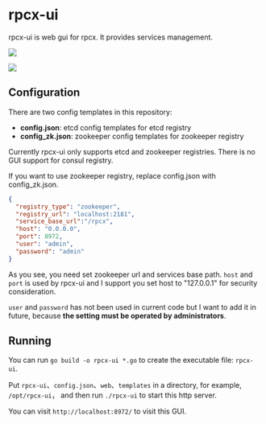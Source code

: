 # rpcx-ui

rpcx-ui is web gui for rpcx. It provides services management.


![](services.png)

![](registry.png)

## Configuration
There are two config templates in this repository:

- **config.json**: etcd config templates for etcd registry
- **config_zk.json**: zookeeper config templates for zookeeper registry

Currently rpcx-ui only supports etcd and zookeeper registries. There is no GUI support for consul registry.

If you want to use zookeeper registry, replace config.json with config_zk.json.

```json
{
  "registry_type": "zookeeper",
  "registry_url": "localhost:2181",
  "service_base_url":"/rpcx",
  "host": "0.0.0.0",
  "port": 8972,
  "user": "admin",
  "password": "admin"
}
```

As you see, you need set zookeeper url and services base path.
`host` and `port` is used by rpcx-ui and I support you set host to "127.0.0.1" for security consideration.

`user` and `password` has not been used in current code but I want to add it in future, because **the setting must be operated by administrators**.

## Running

You can run `go build -o rpcx-ui *.go` to create the executable file: `rpcx-ui`.

Put `rpcx-ui`、`config.json`、`web`、`templates` in a directory, for example, `/opt/rpcx-ui`，
and then run `./rpcx-ui` to start this http server.

You can visit `http://localhost:8972/` to visit this GUI.


